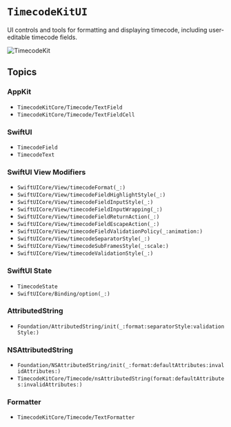 # ``TimecodeKitUI``

UI controls and tools for formatting and displaying timecode, including user-editable timecode fields.

![TimecodeKit](timecodekit-banner.png)

## Topics

### AppKit

- ``TimecodeKitCore/Timecode/TextField``
- ``TimecodeKitCore/Timecode/TextFieldCell``

### SwiftUI

- ``TimecodeField``
- ``TimecodeText``

### SwiftUI View Modifiers

- ``SwiftUICore/View/timecodeFormat(_:)``
- ``SwiftUICore/View/timecodeFieldHighlightStyle(_:)``
- ``SwiftUICore/View/timecodeFieldInputStyle(_:)``
- ``SwiftUICore/View/timecodeFieldInputWrapping(_:)``
- ``SwiftUICore/View/timecodeFieldReturnAction(_:)``
- ``SwiftUICore/View/timecodeFieldEscapeAction(_:)``
- ``SwiftUICore/View/timecodeFieldValidationPolicy(_:animation:)``
- ``SwiftUICore/View/timecodeSeparatorStyle(_:)``
- ``SwiftUICore/View/timecodeSubFramesStyle(_:scale:)``
- ``SwiftUICore/View/timecodeValidationStyle(_:)``

### SwiftUI State

- ``TimecodeState``
- ``SwiftUICore/Binding/option(_:)``

### AttributedString

- ``Foundation/AttributedString/init(_:format:separatorStyle:validationStyle:)``

### NSAttributedString

- ``Foundation/NSAttributedString/init(_:format:defaultAttributes:invalidAttributes:)``
- ``TimecodeKitCore/Timecode/nsAttributedString(format:defaultAttributes:invalidAttributes:)``

### Formatter

- ``TimecodeKitCore/Timecode/TextFormatter``
